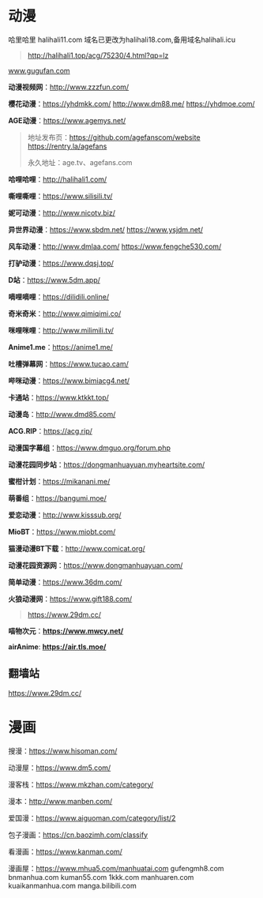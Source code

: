 # 动漫

哈里哈里  halihali11.com  域名已更改为halihali18.com,备用域名halihali.icu

> http://halihali1.top/acg/75230/4.html?qp=lz

www.gugufan.com

**动漫视频网**：http://www.zzzfun.com/

**樱花动漫**：https://yhdmkk.com/  http://www.dm88.me/ https://yhdmoe.com/

**AGE动漫**：https://www.agemys.net/

> 地址发布页：https://github.com/agefanscom/website	https://rentry.la/agefans
>
> 永久地址：age.tv、agefans.com
>
> 

**哈哩哈哩**：http://halihali1.com/

**嘶哩嘶哩**：https://www.silisili.tv/

**妮可动漫**：http://www.nicotv.biz/

**异世界动漫**：https://www.sbdm.net/  https://www.ysjdm.net/

**风车动漫**：http://www.dmlaa.com/  https://www.fengche530.com/

**打驴动漫**：https://www.dqsj.top/

**D站**：https://www.5dm.app/

**嘀哩嘀哩**：https://dilidili.online/

**奇米奇米**：http://www.qimiqimi.co/

**咪哩咪哩**：http://www.milimili.tv/

**Anime1.me**：https://anime1.me/

**吐槽弹幕网**：https://www.tucao.cam/

**哔咪动漫**：https://www.bimiacg4.net/

**卡通站**：https://www.ktkkt.top/

**动漫岛**：http://www.dmd85.com/

**ACG.RIP**：https://acg.rip/

**动漫国字幕组**：https://www.dmguo.org/forum.php

**动漫花园同步站**：https://dongmanhuayuan.myheartsite.com/

**蜜柑计划**：https://mikanani.me/

**萌番组**：https://bangumi.moe/

**爱恋动漫**：http://www.kisssub.org/

**MioBT**：https://www.miobt.com/

**猫漫动漫BT下载**：http://www.comicat.org/

**动漫花园资源网**：https://www.dongmanhuayuan.com/

**简单动漫**：https://www.36dm.com/

**火狼动漫网**：https://www.gift188.com/

> https://www.29dm.cc/

**喵物次元**：**https://www.mwcy.net/**

**airAnime**: **https://air.tls.moe/**



## 翻墙站

https://www.29dm.cc/

# 漫画

搜漫：https://www.hisoman.com/

动漫屋：https://www.dm5.com/

漫客栈：https://www.mkzhan.com/category/

漫本：http://www.manben.com/

爱国漫：https://www.aiguoman.com/category/list/2

包子漫画：https://cn.baozimh.com/classify

看漫画：https://www.kanman.com/

漫画屋：https://www.mhua5.com/manhuatai.com
gufengmh8.com
bnmanhua.com
kuman55.com
1kkk.com
manhuaren.com
kuaikanmanhua.com
manga.bilibili.com

